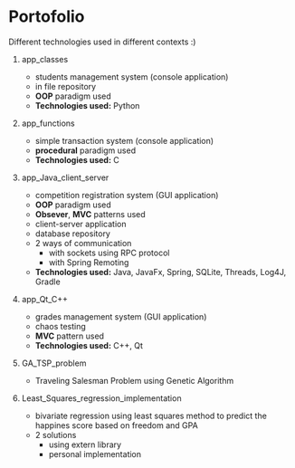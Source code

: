 # Portofolio
Different technologies used in different contexts :)
1. app_classes
	- students management system (console application)
	- in file repository
	- **OOP** paradigm used
	- **Technologies used:** Python
2. app_functions
	- simple transaction system (console application)
	- **procedural** paradigm used
	- **Technologies used:** C
3. app_Java_client_server
	- competition registration system (GUI application)
	- **OOP** paradigm used
	- **Obsever**, **MVC** patterns used
	- client-server application
	- database repository
	- 2 ways of communication
		- with sockets using RPC protocol
		- with Spring Remoting
	- **Technologies used:** Java, JavaFx, Spring, SQLite, Threads, Log4J, Gradle
4. app_Qt_C++
	- grades management system (GUI application)
	- chaos testing
	- **MVC** pattern used
	- **Technologies used:** C++, Qt
5. GA_TSP_problem
	- Traveling Salesman Problem using Genetic Algorithm

6. Least_Squares_regression_implementation
	- bivariate regression using least squares method to predict the happines score based on freedom and GPA	
	- 2 solutions
		- using extern library
		- personal implementation
